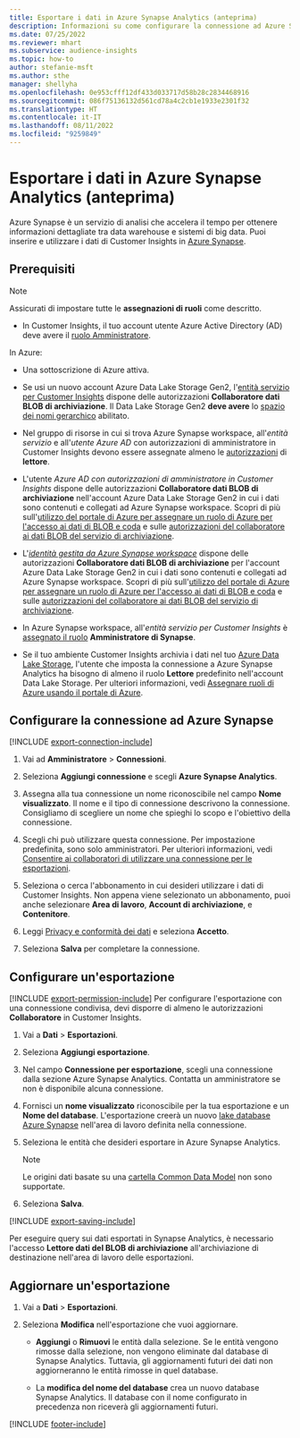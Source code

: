 ```yaml
---
title: Esportare i dati in Azure Synapse Analytics (anteprima)
description: Informazioni su come configurare la connessione ad Azure Synapse Analytics.
ms.date: 07/25/2022
ms.reviewer: mhart
ms.subservice: audience-insights
ms.topic: how-to
author: stefanie-msft
ms.author: sthe
manager: shellyha
ms.openlocfilehash: 0e953cfff12df433d033717d58b28c2834468916
ms.sourcegitcommit: 086f75136132d561cd78a4c2cb1e1933e2301f32
ms.translationtype: HT
ms.contentlocale: it-IT
ms.lasthandoff: 08/11/2022
ms.locfileid: "9259849"
---
```

# <a name="export-data-to-azure-synapse-analytics-preview"></a>Esportare i dati in Azure Synapse Analytics (anteprima)

Azure Synapse è un servizio di analisi che accelera il tempo per ottenere informazioni dettagliate tra data warehouse e sistemi di big data. Puoi inserire e utilizzare i dati di Customer Insights in [Azure Synapse](/azure/synapse-analytics/overview-what-is).

## <a name="prerequisites"></a>Prerequisiti

> [!NOTE]
> Assicurati di impostare tutte le **assegnazioni di ruoli** come descritto.

- In Customer Insights, il tuo account utente Azure Active Directory (AD) deve avere il [ruolo Amministratore](permissions.md#add-users).

In Azure:

- Una sottoscrizione di Azure attiva.

- Se usi un nuovo account Azure Data Lake Storage Gen2, l'[entità servizio per Customer Insights](connect-service-principal.md) dispone delle autorizzazioni **Collaboratore dati BLOB di archiviazione**. Il Data Lake Storage Gen2 **deve avere** lo [spazio dei nomi gerarchico](/azure/storage/blobs/data-lake-storage-namespace) abilitato.

- Nel gruppo di risorse in cui si trova Azure Synapse workspace, all'*entità servizio* e all'*utente Azure AD* con autorizzazioni di amministratore in Customer Insights devono essere assegnate almeno le [autorizzazioni](/azure/role-based-access-control/role-assignments-portal) di **lettore**.

- L'utente *Azure AD con autorizzazioni di amministratore in Customer Insights* dispone delle autorizzazioni **Collaboratore dati BLOB di archiviazione** nell'account Azure Data Lake Storage Gen2 in cui i dati sono contenuti e collegati ad Azure Synapse workspace. Scopri di più sull'[utilizzo del portale di Azure per assegnare un ruolo di Azure per l'accesso ai dati di BLOB e coda](/azure/storage/common/storage-auth-aad-rbac-portal) e sulle [autorizzazioni del collaboratore ai dati BLOB del servizio di archiviazione](/azure/role-based-access-control/built-in-roles#storage-blob-data-contributor).

- L'*[identità gestita da Azure Synapse workspace](/azure/synapse-analytics/security/synapse-workspace-managed-identity)* dispone delle autorizzazioni **Collaboratore dati BLOB di archiviazione** per l'account Azure Data Lake Storage Gen2 in cui i dati sono contenuti e collegati ad Azure Synapse workspace. Scopri di più sull'[utilizzo del portale di Azure per assegnare un ruolo di Azure per l'accesso ai dati di BLOB e coda](/azure/storage/common/storage-auth-aad-rbac-portal) e sulle [autorizzazioni del collaboratore ai dati BLOB del servizio di archiviazione](/azure/role-based-access-control/built-in-roles#storage-blob-data-contributor).

- In Azure Synapse workspace, all'*entità servizio per Customer Insights* è [assegnato il ruolo](/azure/synapse-analytics/security/how-to-set-up-access-control) **Amministratore di Synapse**.

- Se il tuo ambiente Customer Insights archivia i dati nel tuo [Azure Data Lake Storage](own-data-lake-storage.md), l'utente che imposta la connessione a Azure Synapse Analytics ha bisogno di almeno il ruolo **Lettore** predefinito nell'account Data Lake Storage. Per ulteriori informazioni, vedi [Assegnare ruoli di Azure usando il portale di Azure](/azure/role-based-access-control/role-assignments-portal).

## <a name="set-up-connection-to-azure-synapse"></a>Configurare la connessione ad Azure Synapse

[!INCLUDE [export-connection-include](includes/export-connection-admn.md)]

1. Vai ad **Amministratore** > **Connessioni**.

1. Seleziona **Aggiungi connessione** e scegli **Azure Synapse Analytics**.

1. Assegna alla tua connessione un nome riconoscibile nel campo **Nome visualizzato**. Il nome e il tipo di connessione descrivono la connessione. Consigliamo di scegliere un nome che spieghi lo scopo e l'obiettivo della connessione.

1. Scegli chi può utilizzare questa connessione. Per impostazione predefinita, sono solo amministratori. Per ulteriori informazioni, vedi [Consentire ai collaboratori di utilizzare una connessione per le esportazioni](connections.md#allow-contributors-to-use-a-connection-for-exports).

1. Seleziona o cerca l'abbonamento in cui desideri utilizzare i dati di Customer Insights. Non appena viene selezionato un abbonamento, puoi anche selezionare **Area di lavoro**, **Account di archiviazione**, e **Contenitore**.

1. Leggi [Privacy e conformità dei dati](connections.md#data-privacy-and-compliance) e seleziona **Accetto**.

1. Seleziona **Salva** per completare la connessione.

## <a name="configure-an-export"></a>Configurare un'esportazione

[!INCLUDE [export-permission-include](includes/export-permission.md)] Per configurare l'esportazione con una connessione condivisa, devi disporre di almeno le autorizzazioni **Collaboratore** in Customer Insights.

1. Vai a **Dati** > **Esportazioni**.

1. Seleziona **Aggiungi esportazione**.

1. Nel campo **Connessione per esportazione**, scegli una connessione dalla sezione Azure Synapse Analytics. Contatta un amministratore se non è disponibile alcuna connessione.

1. Fornisci un **nome visualizzato** riconoscibile per la tua esportazione e un **Nome del database**. L'esportazione creerà un nuovo [lake database Azure Synapse](/azure/synapse-analytics/database-designer/concepts-lake-database) nell'area di lavoro definita nella connessione.

1. Seleziona le entità che desideri esportare in Azure Synapse Analytics.
   > [!NOTE]
   > Le origini dati basate su una [cartella Common Data Model](connect-common-data-model.md) non sono supportate.

1. Seleziona **Salva**.

[!INCLUDE [export-saving-include](includes/export-saving.md)]

Per eseguire query sui dati esportati in Synapse Analytics, è necessario l'accesso **Lettore dati del BLOB di archiviazione** all'archiviazione di destinazione nell'area di lavoro delle esportazioni.

## <a name="update-an-export"></a>Aggiornare un'esportazione

1. Vai a **Dati** > **Esportazioni**.

1. Seleziona **Modifica** nell'esportazione che vuoi aggiornare.

   - **Aggiungi** o **Rimuovi** le entità dalla selezione. Se le entità vengono rimosse dalla selezione, non vengono eliminate dal database di Synapse Analytics. Tuttavia, gli aggiornamenti futuri dei dati non aggiorneranno le entità rimosse in quel database.

   - La **modifica del nome del database** crea un nuovo database Synapse Analytics. Il database con il nome configurato in precedenza non riceverà gli aggiornamenti futuri.

[!INCLUDE [footer-include](includes/footer-banner.md)]
